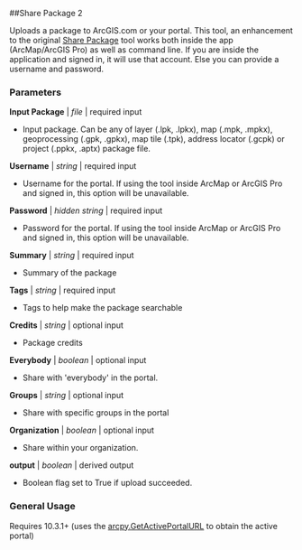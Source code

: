 ##Share Package 2

Uploads a package to ArcGIS.com or your portal.
This tool, an enhancement to the original [Share Package](http://desktop.arcgis.com/en/desktop/latest/tools/data-management-toolbox/share-package.htm) tool works both inside the app (ArcMap/ArcGIS Pro) as well as command line. If you are inside the application and signed in, it will use that account. Else you can provide a username and password.


### Parameters

**Input Package** | *file* | required input
* Input package. Can be any of layer (.lpk, .lpkx), map (.mpk, .mpkx), geoprocessing (.gpk, .gpkx), map tile (.tpk), address locator (.gcpk) or project (.ppkx, .aptx) package file.

**Username** | *string* | required input
* Username for the portal. If using the tool inside ArcMap or ArcGIS Pro and signed in, this option will be unavailable.

**Password** | *hidden string* | required input
* Password for the portal. If using the tool inside ArcMap or ArcGIS Pro and signed in, this option will be unavailable.

**Summary** | *string* | required input
* Summary of the package

**Tags** | *string* | required input
* Tags to help make the package searchable

**Credits** | *string* | optional input
* Package credits

**Everybody** | *boolean* | optional input
* Share with 'everybody' in the portal.

**Groups** | *string* | optional input
* Share with specific groups in the portal

**Organization** | *boolean* | optional input
* Share within your organization.

**output** | *boolean* | derived output
* Boolean flag set to True if upload succeeded.

### General Usage

Requires 10.3.1+ (uses the [arcpy.GetActivePortalURL](http://desktop.arcgis.com/en/desktop/latest/analyze/arcpy-functions/getactiveportalurl.htm) to obtain the active portal)


